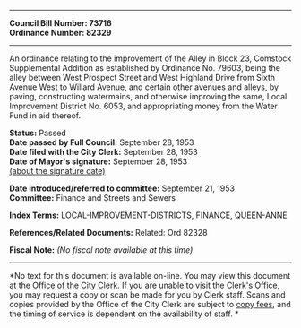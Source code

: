 * * * * *  
  
**Council Bill Number: [](#h0)[](#h2)73716**   
**Ordinance Number: 82329**  
  
* * * * *  
  
An ordinance relating to the improvement of the Alley in Block 23, Comstock Supplemental Addition as established by Ordinance No. 79603, being the alley between West Prospect Street and West Highland Drive from Sixth Avenue West to Willard Avenue, and certain other avenues and alleys, by paving, constructing watermains, and otherwise improving the same, Local Improvement District No. 6053, and appropriating money from the Water Fund in aid thereof.  
  
**Status:** Passed   
**Date passed by Full Council:** September 28, 1953   
**Date filed with the City Clerk:** September 28, 1953   
**Date of Mayor's signature:** September 28, 1953   
[(about the signature date)](/~public/approvaldate.htm)   
  
  
**Date introduced/referred to committee:** September 21, 1953   
**Committee:** Finance and Streets and Sewers   
  
**Index Terms:** LOCAL-IMPROVEMENT-DISTRICTS, FINANCE, QUEEN-ANNE  
  
**References/Related Documents:** Related: Ord 82328  
  
**Fiscal Note:** *(No fiscal note available at this time)*  
  
* * * * *  
  
*No text for this document is available on-line. You may view this document at [the Office of the City Clerk](http://www.seattle.gov/leg/clerk/contactUs.htm). If you are unable to visit the Clerk's Office, you may request a copy or scan be made for you by Clerk staff. Scans and copies provided by the Office of the City Clerk are subject to [copy fees](http://clerk.seattle.gov/~public/clerkfees.htm), and the timing of service is dependent on the availability of staff. *  
  
  
